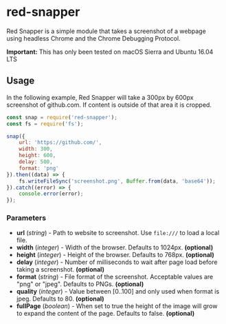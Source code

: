 # red-snapper

Red Snapper is a simple module that takes a screenshot of a webpage using
headless Chrome and the Chrome Debugging Protocol.

**Important:** This has only been tested on macOS Sierra and Ubuntu 16.04 LTS

## Usage

In the following example, Red Snapper will take a 300px by 600px screenshot of github.com.  If content is outside of that area it is cropped.

```JavaScript
const snap = require('red-snapper');
const fs = require('fs');

snap({
	url: 'https://github.com/',
	width: 300,
	height: 600,
	delay: 500,
	format: 'png'
}).then((data) => {
	fs.writeFileSync('screenshot.png', Buffer.from(data, 'base64'));
}).catch((error) => {
	console.error(error);
});
```

### Parameters

- **url** (_string_) - Path to website to screenshot. Use `file:///` to load a local file.
- **width** (_integer_) - Width of the browser. Defaults to 1024px. **(optional)**
- **height** (_integer_) - Height of the browser. Defaults to 768px. **(optional)**
- **delay** (_integer_) - Number of milliseconds to wait after page load before taking a screenshot. **(optional)**
- **format** (_string_) - File format of the screenshot.  Acceptable values are "png" or "jpeg".  Defaults to PNGs. **(optional)**
- **quality** (_integer_) - Value between [0..100] and only used when format is jpeg.  Defaults to 80. **(optional)**
- **fullPage** (_boolean_) - When set to true the height of the image will grow to expand the content of the page.  Defaults to false. **(optional)**
